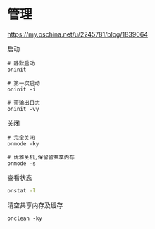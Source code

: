 # 管理

<https://my.oschina.net/u/2245781/blog/1839064>

启动

```shell
# 静默启动
oninit

# 第一次启动
oninit -i

# 带输出日志
oninit -vy
```

关闭

```shell
# 完全关闭
onmode -ky

# 优雅关机,保留留共享内存
onmode -s
```

查看状态

```bash
onstat -l
```

清空共享内存及缓存

```纯文本
onclean -ky
```
